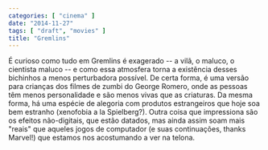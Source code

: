 ```yaml
---
categories: [ "cinema" ]
date: "2014-11-27"
tags: [ "draft", "movies" ]
title: "Gremlins"
---
```

É curioso como tudo em Gremlins é exagerado -- a vilã, o maluco, o cientista maluco -- e como essa atmosfera torna a existência desses bichinhos a menos perturbadora possível. De certa forma, é uma versão para crianças dos filmes de zumbi do George Romero, onde as pessoas têm menos personalidade e são menos vivas que as criaturas. Da mesma forma, há uma espécie de alegoria com produtos estrangeiros que hoje soa bem estranho (xenofobia a la Spielberg?). Outra coisa que impressiona são os efeitos não-digitais, que estão datados, mas ainda assim soam mais "reais" que aqueles jogos de computador (e suas continuações, thanks Marvel!) que estamos nos acostumando a ver na telona.
